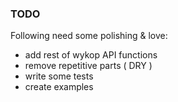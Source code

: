 ### TODO

Following need some polishing & love:

* add rest of wykop API functions
* remove repetitive parts ( DRY )
* write some tests
* create examples